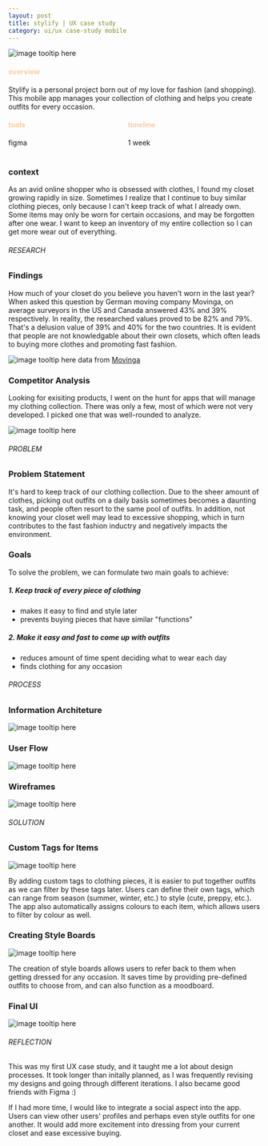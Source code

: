 ```yaml
---
layout: post
title: stylify | UX case study
category: ui/ux case-study mobile
---
```


![image tooltip here](https://wendy-guo.github.io/octoberland/assets/images/008.png)

<div>
<div>
    <h4 style="color:#FECDA2;">overview</h4> 
    Stylify is a personal project born out of my love for fashion (and shopping). This mobile app manages your collection of clothing and helps you create outfits for every occasion.</div>
    <div style="display:flex;flex-direction:row;justify-content:flex-start;">
        <div><h4 style="color:#FECDA2;">tools</h4> figma</div>
        <div style="margin-left:40%;"><h4 style="color:#FECDA2;">timeline</h4> 1 week</div>
    </div>
</div>

<br/>

<h3>context</h3>

As an avid online shopper who is obsessed with clothes, I found my closet growing rapidly in size. Sometimes I realize that I continue to buy similar clothing pieces, only because I can't keep track of what I already own. Some items may only be worn for certain occasions, and may be forgotten after one wear. I want to keep an inventory of my entire collection so I can get more wear out of everything.

<h6 style="text-decoration-color:#FECDA2;">RESEARCH</h6>

<h3>Findings</h3>

How much of your closet do you believe you haven't worn in the last year? When asked this question by German moving company Movinga, on average surveyors in the US and Canada answered 43% and 39% respectively. In reality, the researched values proved to be 82% and 79%. That's a delusion value of 39% and 40% for the two countries. It is evident that people are not knowledgable about their own closets, which often leads to buying more clothes and promoting fast fashion.

![image tooltip here](https://wendy-guo.github.io/octoberland/assets/images/009.jpg)
data from [Movinga](https://fashionunited.uk/images/201808/r/810/6APeopledo2.jpg)

<h3>Competitor Analysis</h3>

Looking for exisiting products, I went on the hunt for apps that will manage my clothing collection. There was only a few, most of which were not very developed. I picked one that was well-rounded to analyze.

![image tooltip here](https://wendy-guo.github.io/octoberland/assets/images/007.png)

<h6 style="text-decoration-color:#FECDA2;">PROBLEM</h6>

<h3>Problem Statement</h3>

It's hard to keep track of our clothing collection. Due to the sheer amount of clothes, picking out outfits on a daily basis sometimes becomes a daunting task, and people often resort to the same pool of outfits. In addition, not knowing your closet well may lead to excessive shopping, which in turn contributes to the fast fashion inductry and negatively impacts the environment.

<h3>Goals</h3>
To solve the problem, we can formulate two main goals to achieve:

##### 1. Keep track of every piece of clothing

- makes it easy to find and style later
- prevents buying pieces that have similar "functions"

##### 2. Make it easy and fast to come up with outfits

- reduces amount of time spent deciding what to wear each day
- finds clothing for any occasion

<h6 style="text-decoration-color:#FECDA2;">PROCESS</h6>

<h3>Information Architeture</h3>

![image tooltip here](https://wendy-guo.github.io/octoberland/assets/images/002.png)

<h3>User Flow</h3>

![image tooltip here](https://wendy-guo.github.io/octoberland/assets/images/003.png)

<h3>Wireframes</h3>

![image tooltip here](https://wendy-guo.github.io/octoberland/assets/images/001.png)

<h6 style="text-decoration-color:#FECDA2;">SOLUTION</h6>

<h3>Custom Tags for Items</h3>

![image tooltip here](https://wendy-guo.github.io/octoberland/assets/images/004.png)

By adding custom tags to clothing pieces, it is easier to put together outfits as we can filter by these tags later. Users can define their own tags, which can range from season (summer, winter, etc.) to style (cute, preppy, etc.). The app also automatically assigns colours to each item, which allows users to filter by colour as well.

<h3>Creating Style Boards</h3>

![image tooltip here](https://wendy-guo.github.io/octoberland/assets/images/005.png)

The creation of style boards allows users to refer back to them when getting dressed for any occasion. It saves time by providing pre-defined outfits to choose from, and can also function as a moodboard.

<h3>Final UI</h3>

![image tooltip here](https://wendy-guo.github.io/octoberland/assets/images/006.png)

<h6 style="text-decoration-color:#FECDA2;">REFLECTION</h6>
This was my first UX case study, and it taught me a lot about design processes. It took longer than initally planned, as I was frequently revising my designs and going through different iterations. I also became good friends with Figma :)

If I had more time, I would like to integrate a social aspect into the app. Users can view other users' profiles and perhaps even style outfits for one another. It would add more excitement into dressing from your current closet and ease excessive buying.
